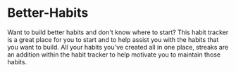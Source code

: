 # Better-Habits
Want to build better habits and don't know where to start? This habit tracker is a great place for you to start and to help assist you with the habits that you want to build. All your habits you've created all in one place, streaks are an addition within the habit tracker to help motivate you to maintain those habits.
